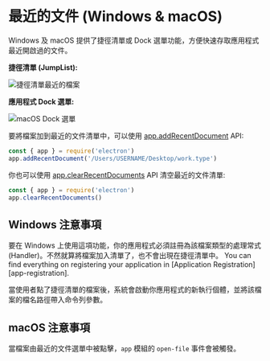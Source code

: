 # 最近的文件 (Windows & macOS)

Windows 及 macOS 提供了捷徑清單或 Dock 選單功能，方便快速存取應用程式最近開啟過的文件。

**捷徑清單 (JumpList):**

![捷徑清單最近的檔案](https://cloud.githubusercontent.com/assets/2289/23446924/11a27b98-fdfc-11e6-8485-cc3b1e86b80a.png)

**應用程式 Dock 選單:**

![macOS Dock 選單](https://cloud.githubusercontent.com/assets/639601/5069610/2aa80758-6e97-11e4-8cfb-c1a414a10774.png)

要將檔案加到最近的文件清單中，可以使用 [app.addRecentDocument](../api/app.md#appaddrecentdocumentpath-macos-windows) API:

```javascript
const { app } = require('electron')
app.addRecentDocument('/Users/USERNAME/Desktop/work.type')
```

你也可以使用 [app.clearRecentDocuments](../api/app.md#appclearrecentdocuments-macos-windows) API 清空最近的文件清單:

```javascript
const { app } = require('electron')
app.clearRecentDocuments()
```

## Windows 注意事項

要在 Windows 上使用這項功能，你的應用程式必須註冊為該檔案類型的處理常式 (Handler)。不然就算將檔案加入清單了，也不會出現在捷徑清單中。 You can find everything on registering your application in \[Application Registration\]\[app-registration\].

當使用者點了捷徑清單的檔案後，系統會啟動你應用程式的新執行個體，並將該檔案的檔名路徑帶入命令列參數。

## macOS 注意事項

當檔案由最近的文件選單中被點擊，`app` 模組的 `open-file` 事件會被觸發。